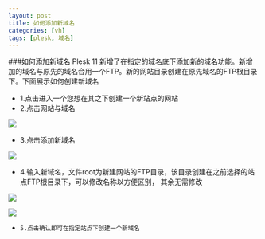 ```yaml
---
layout: post
title: 如何添加新域名
categories: [vh]
tags: [plesk, 域名]
---
```


###如何添加新域名
 Plesk 11 新增了在指定的域名底下添加新的域名功能。新增加的域名与原先的域名合用一个FTP。新的网站目录创建在原先域名的FTP根目录下。下面展示如何创建新域名

*    1.点击进入一个您想在其之下创建一个新站点的网站
*    2.点击网站与域名

![](http://ww2.sinaimg.cn/large/a74ecc4cjw1dzc25vj25dj.jpg)

*    3.点击添加新域名

![](http://ww2.sinaimg.cn/large/a74e55b4jw1dzc2817dosj.jpg)

*    4.输入新域名，文件root为新建网站的FTP目录，该目录创建在之前选择的站点FTP根目录下，可以修改名称以方便区别， 其余无需修改

![](http://ww1.sinaimg.cn/large/a74ecc4cjw1dzc2dye30dj.jpg)

![](http://ww1.sinaimg.cn/large/a74eed94jw1dzc2fup9yhj.jpg)

*     5.点击确认即可在指定站点下创建一个新域名